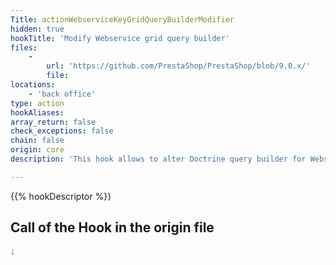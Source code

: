 ```yaml
---
Title: actionWebserviceKeyGridQueryBuilderModifier
hidden: true
hookTitle: 'Modify Webservice grid query builder'
files:
    -
        url: 'https://github.com/PrestaShop/PrestaShop/blob/9.0.x/'
        file: 
locations:
    - 'back office'
type: action
hookAliases: 
array_return: false
check_exceptions: false
chain: false
origin: core
description: 'This hook allows to alter Doctrine query builder for Webservice grid'

---
```


{{% hookDescriptor %}}

## Call of the Hook in the origin file

```php
;
```
